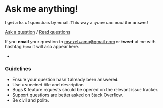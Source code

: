 # Ask me anything!

I get a lot of questions by email. This way anyone can read the answer!

[Ask a question](../../issues/new) / [Read questions](../../issues?q=is%3Aissue+is%3Aclosed)

If you **email** your question to mvexel+ama@gmail.com or **tweet** at me with hashtag `#ama` it will also appear here.

-

### Guidelines

- Ensure your question hasn't already been answered.
- Use a succinct title and description.
- Bugs & feature requests should be opened on the relevant issue tracker.
- Support questions are better asked on Stack Overflow.
- Be civil and polite.
